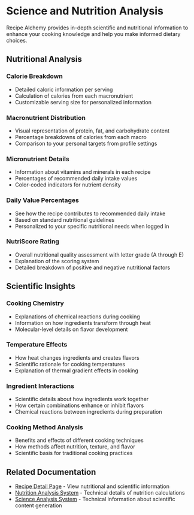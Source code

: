 
# Science and Nutrition Analysis

Recipe Alchemy provides in-depth scientific and nutritional information to enhance your cooking knowledge and help you make informed dietary choices.

## Nutritional Analysis

### Calorie Breakdown
- Detailed caloric information per serving
- Calculation of calories from each macronutrient
- Customizable serving size for personalized information

### Macronutrient Distribution
- Visual representation of protein, fat, and carbohydrate content
- Percentage breakdowns of calories from each macro
- Comparison to your personal targets from profile settings

### Micronutrient Details
- Information about vitamins and minerals in each recipe
- Percentages of recommended daily intake values
- Color-coded indicators for nutrient density

### Daily Value Percentages
- See how the recipe contributes to recommended daily intake
- Based on standard nutritional guidelines
- Personalized to your specific nutritional needs when logged in

### NutriScore Rating
- Overall nutritional quality assessment with letter grade (A through E)
- Explanation of the scoring system
- Detailed breakdown of positive and negative nutritional factors

## Scientific Insights

### Cooking Chemistry
- Explanations of chemical reactions during cooking
- Information on how ingredients transform through heat
- Molecular-level details on flavor development

### Temperature Effects
- How heat changes ingredients and creates flavors
- Scientific rationale for cooking temperatures
- Explanation of thermal gradient effects in cooking

### Ingredient Interactions
- Scientific details about how ingredients work together
- How certain combinations enhance or inhibit flavors
- Chemical reactions between ingredients during preparation

### Cooking Method Analysis
- Benefits and effects of different cooking techniques
- How methods affect nutrition, texture, and flavor
- Scientific basis for traditional cooking practices

## Related Documentation
- [Recipe Detail Page](./recipe-detail-page.md) - View nutritional and scientific information
- [Nutrition Analysis System](../nutrition-analysis-system.md) - Technical details of nutrition calculations
- [Science Analysis System](../science-analysis-system.md) - Technical information about scientific content generation
